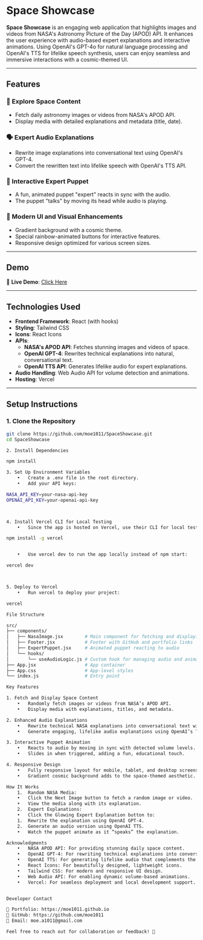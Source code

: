 # Space Showcase

**Space Showcase** is an engaging web application that highlights images and videos from NASA's Astronomy Picture of the Day (APOD) API. It enhances the user experience with audio-based expert explanations and interactive animations. Using OpenAI's GPT-4o for natural language processing and OpenAI's TTS for lifelike speech synthesis, users can enjoy seamless and immersive interactions with a cosmic-themed UI.

---

## Features

### 🌌 Explore Space Content
- Fetch daily astronomy images or videos from NASA's APOD API.
- Display media with detailed explanations and metadata (title, date).

### 🗣️ Expert Audio Explanations
- Rewrite image explanations into conversational text using OpenAI's GPT-4.
- Convert the rewritten text into lifelike speech with OpenAI's TTS API.

### 🤖 Interactive Expert Puppet
- A fun, animated puppet "expert" reacts in sync with the audio.
- The puppet "talks" by moving its head while audio is playing.

### 🎨 Modern UI and Visual Enhancements
- Gradient background with a cosmic theme.
- Special rainbow-animated buttons for interactive features.
- Responsive design optimized for various screen sizes.

---

## Demo

🚀 **Live Demo**: [Click Here](https://space-showcase.vercel.app/)

---

## Technologies Used

- **Frontend Framework**: React (with hooks)
- **Styling**: Tailwind CSS
- **Icons**: React Icons
- **APIs**:
  - **NASA's APOD API**: Fetches stunning images and videos of space.
  - **OpenAI GPT-4**: Rewrites technical explanations into natural, conversational text.
  - **OpenAI TTS API**: Generates lifelike audio for expert explanations.
- **Audio Handling**: Web Audio API for volume detection and animations.
- **Hosting**: Vercel

---

## Setup Instructions

### 1. Clone the Repository
```bash
git clone https://github.com/moe1011/SpaceShowcase.git
cd SpaceShowcase

2. Install Dependencies

npm install

3. Set Up Environment Variables
	•	Create a .env file in the root directory.
	•	Add your API keys:

NASA_API_KEY=your-nasa-api-key
OPENAI_API_KEY=your-openai-api-key



4. Install Vercel CLI for Local Testing
	•	Since the app is hosted on Vercel, use their CLI for local testing:

npm install -g vercel


	•	Use vercel dev to run the app locally instead of npm start:

vercel dev



5. Deploy to Vercel
	•	Run vercel to deploy your project:

vercel

File Structure

src/
├── components/
│   ├── NasaImage.jsx        # Main component for fetching and displaying space content
│   ├── Footer.jsx           # Footer with GitHub and portfolio links
│   ├── ExpertPuppet.jsx     # Animated puppet reacting to audio
│   └── hooks/
│       └── useAudioLogic.js # Custom hook for managing audio and animations
├── App.jsx                  # App container
├── App.css                  # App-level styles
└── index.js                 # Entry point

Key Features

1. Fetch and Display Space Content
	•	Randomly fetch images or videos from NASA’s APOD API.
	•	Display media with explanations, titles, and metadata.

2. Enhanced Audio Explanations
	•	Rewrite technical NASA explanations into conversational text with OpenAI’s GPT-4.
	•	Generate engaging, lifelike audio explanations using OpenAI’s TTS API.

3. Interactive Puppet Animation
	•	Reacts to audio by moving in sync with detected volume levels.
	•	Slides in when triggered, adding a fun, educational touch.

4. Responsive Design
	•	Fully responsive layout for mobile, tablet, and desktop screens.
	•	Gradient cosmic background adds to the space-themed aesthetic.

How It Works
	1.	Random NASA Media:
	•	Click the Next Image button to fetch a random image or video.
	•	View the media along with its explanation.
	2.	Expert Explanations:
	•	Click the Glowing Expert Explanation button to:
	1.	Rewrite the explanation using OpenAI GPT-4.
	2.	Generate an audio version using OpenAI TTS.
	•	Watch the puppet animate as it “speaks” the explanation.

Acknowledgments
	•	NASA APOD API: For providing stunning daily space content.
	•	OpenAI GPT-4: For rewriting technical explanations into conversational language.
	•	OpenAI TTS: For generating lifelike audio that complements the expert puppet.
	•	React Icons: For beautifully designed, lightweight icons.
	•	Tailwind CSS: For modern and responsive UI design.
	•	Web Audio API: For enabling dynamic volume-based animations.
	•	Vercel: For seamless deployment and local development support.


Developer Contact

💼 Portfolio: https://moe1011.github.io
🐙 GitHub: https://github.com/moe1011
📧 Email: moe.a1011@gmail.com

Feel free to reach out for collaboration or feedback! 🚀
